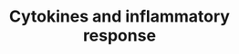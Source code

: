 ---
annotations:
- type: Pathway Ontology
  value: inflammatory response pathway
authors:
- S.Burel
- MaintBot
- Thomas
- FerryJagers
- Christine Chichester
- Mkutmon
- Egonw
- Eweitz
description: 'See BioCarta version: http://www.biocarta.com/pathfiles/h_inflamPathway.asp'
last-edited: 2021-05-16
organisms:
- Rattus norvegicus
redirect_from:
- /index.php/Pathway:WP271
- /instance/WP271
schema-jsonld:
- '@context': https://schema.org/
  '@id': https://wikipathways.github.io/pathways/WP271.html
  '@type': Dataset
  creator:
    '@type': Organization
    name: WikiPathways
  description: 'See BioCarta version: http://www.biocarta.com/pathfiles/h_inflamPathway.asp'
  keywords:
  - IL11
  - TRB
  - Cd4
  - IL12B
  - Csf3
  - Tnf
  - Il10
  - Pdgfa
  - Ifnb1
  - Il12b
  - IL12
  - Il2
  - RT1-Db1
  - IL7
  - Il15
  - ' Inflammatory Response'
  - Il5
  - Cxcl3
  - Il4
  - Il1b
  - H2-Ea
  - Il6
  - Il1a
  - IFN1@
  - IL3
  - Ifng
  - Tgfb1
  - TRA
  - Csf2
  - Il13
  - Cxcl1
  - Csf1
  license: CC0
  name: Cytokines and inflammatory response
seo: CreativeWork
title: Cytokines and inflammatory response
wpid: WP271
---